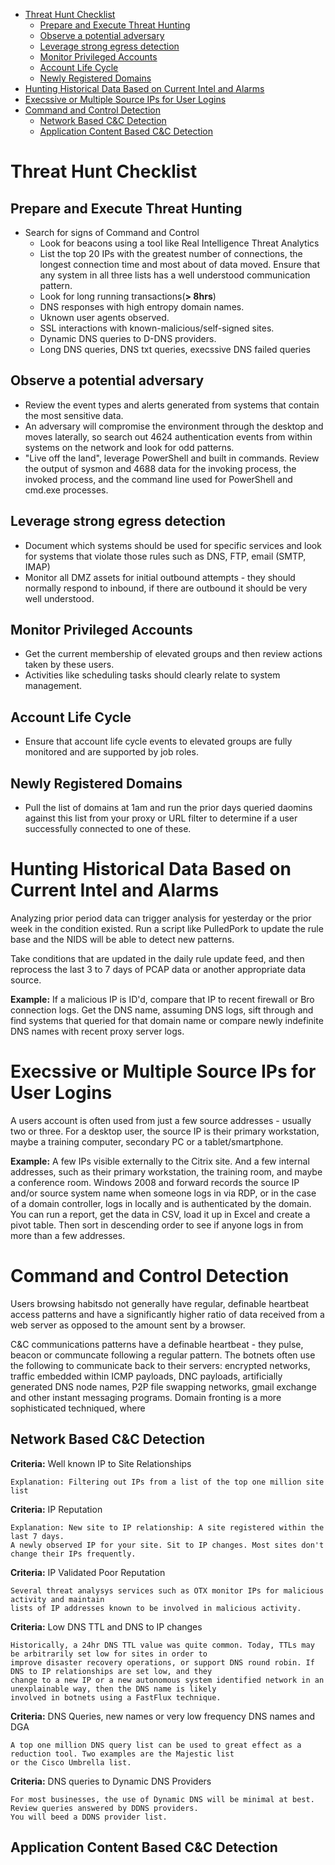 - [Threat Hunt Checklist](#threat-hunt_checklist)
  - [Prepare and Execute Threat Hunting](#prepare-and-execute-threat-hunting)
  - [Observe a potential adversary](#observe-a-potential-adversary)
  - [Leverage strong egress detection](#leverage-strong-egress-detection)
  - [Monitor Privileged Accounts](#monitor-privileged-accounts)
  - [Account Life Cycle](#account-life-cycle)
  - [Newly Registered Domains](#newly-registered-domains)
- [Hunting Historical Data Based on Current Intel and Alarms](#hunting-historical-data-based-on-current-intel-and-alarms)
- [Execssive or Multiple Source IPs for User Logins](#execssive-or-multiple-source-ips-for-user-logins)
- [Command and Control Detection](#command-and-control-detection)
  - [Network Based C&C Detection](#network-based-c&c-detection)
  - [Application Content Based C&C Detection](#application-content-based-c&c-detection)

# Threat Hunt Checklist

## Prepare and Execute Threat Hunting
* Search for signs of Command and Control
  * Look for beacons using a tool like Real Intelligence Threat Analytics
  * List the top 20 IPs with the greatest number of connections, the longest connection time and most about of data moved. Ensure that any system in all three lists has a well understood communication pattern.
  * Look for long running transactions(**> 8hrs**)
  * DNS responses with high entropy domain names.
  * Uknown user agents observed.
  * SSL interactions with known-malicious/self-signed sites.
  * Dynamic DNS queries to D-DNS providers.
  * Long DNS queries, DNS txt queries, execssive DNS failed queries
  
## Observe a potential adversary
* Review the event types and alerts generated from systems that contain the most sensitive data.
* An adversary will compromise the environment through the desktop and moves laterally, so search out 4624 authentication events from within systems on the network and look for odd patterns.
* "Live off the land", leverage PowerShell and built in commands. Review the output of sysmon and 4688 data for the invoking process, the invoked process, and the command line used for PowerShell and cmd.exe processes.

## Leverage strong egress detection
* Document which systems should be used for specific services and look for systems that violate those rules such as DNS, FTP, email (SMTP, IMAP)
* Monitor all DMZ assets for initial outbound attempts - they should normally respond to inbound, if there are outbound it should be very well understood.

## Monitor Privileged Accounts
* Get the current membership of elevated groups and then review actions taken by these users.
* Activities like scheduling tasks should clearly relate to system management.

## Account Life Cycle
* Ensure that account life cycle events to elevated groups are fully monitored and are supported by job roles.

## Newly Registered Domains
* Pull the list of domains at 1am and run the prior days queried daomins against this list from your proxy or URL filter to determine if a user successfully connected to one of these.

# Hunting Historical Data Based on Current Intel and Alarms
Analyzing prior period data can trigger analysis for yesterday or the prior week in the condition existed. Run a script like
PulledPork to update the rule base and the NIDS will be able to detect new patterns.

Take conditions that are updated in the daily rule update feed, and then reprocess the last 3 to 7 days of PCAP data or another appropriate data source.

**Example:**
If a malicious IP is ID'd, compare that IP to recent firewall or Bro connection logs. Get the DNS name, assuming DNS logs, sift through and find systems that queried for that domain name or compare newly indefinite DNS names with recent proxy server logs.

# Execssive or Multiple Source IPs for User Logins
A users account is often used from just a few source addresses - usually two or three. For a desktop user, the source IP is
their primary workstation, maybe a training computer, secondary PC or a tablet/smartphone.

**Example:**
A few IPs visible externally to the Citrix site. And a few internal addresses, such as their primary workstation, the training room, and maybe a conference room. Windows 2008 and forward records the source IP and/or source system name when someone logs in via RDP, or in the case of a domain controller, logs in locally and is authenticated by the domain. You can run a report, get the data in CSV, load it up in Excel and create a pivot table. Then sort in descending order to see if anyone logs in from more than a few addresses.

# Command and Control Detection
Users browsing habitsdo not generally have regular, definable heartbeat access patterns and have a significantly higher ratio of data received from a web server as opposed to the amount sent by a browser.

C&C communications patterns have a definable heartbeat - they pulse, beacon or communcate following a regular pattern. The botnets often use the following to communicate back to their servers: encrypted networks, traffic embedded within ICMP payloads, DNC payloads, artificially generated DNS node names, P2P file swapping networks, gmail exchange and other instant messaging programs. Domain fronting is a more sophisticated techniqued, where 

## Network Based C&C Detection
**Criteria:** Well known IP to Site Relationships
````
Explanation: Filtering out IPs from a list of the top one million site list
````

**Criteria:** IP Reputation
````
Explanation: New site to IP relationship: A site registered within the last 7 days. 
A newly observed IP for your site. Sit to IP changes. Most sites don't change their IPs frequently.
````

**Criteria:** IP Validated Poor Reputation
````
Several threat analysys services such as OTX monitor IPs for malicious activity and maintain 
lists of IP addresses known to be involved in malicious activity.
````

**Criteria:** Low DNS TTL and DNS to IP changes
````
Historically, a 24hr DNS TTL value was quite common. Today, TTLs may be arbitrarily set low for sites in order to
improve disaster recovery operations, or support DNS round robin. If DNS to IP relationships are set low, and they
change to a new IP or a new autonomous system identified network in an unexplainable way, then the DNS name is likely
involved in botnets using a FastFlux technique.
````

**Criteria:** DNS Queries, new names or very low frequency DNS names and DGA
````
A top one million DNS query list can be used to great effect as a reduction tool. Two examples are the Majestic list 
or the Cisco Umbrella list. 
````


**Criteria:** DNS queries to Dynamic DNS Providers
````
For most businesses, the use of Dynamic DNS will be minimal at best. Review queries answered by DDNS providers.
You will beed a DDNS provider list. 
````

## Application Content Based C&C Detection
